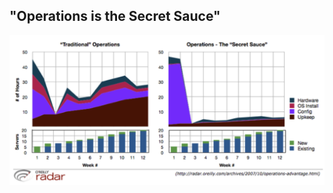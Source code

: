 <!-- .slide: data-menu-title="O'Reily - Operations is the Secret Sauce" -->


## "Operations is the Secret Sauce"

![OReily chart](slides/resources/images/opsSecretSauce.png "Secret Sauce")
